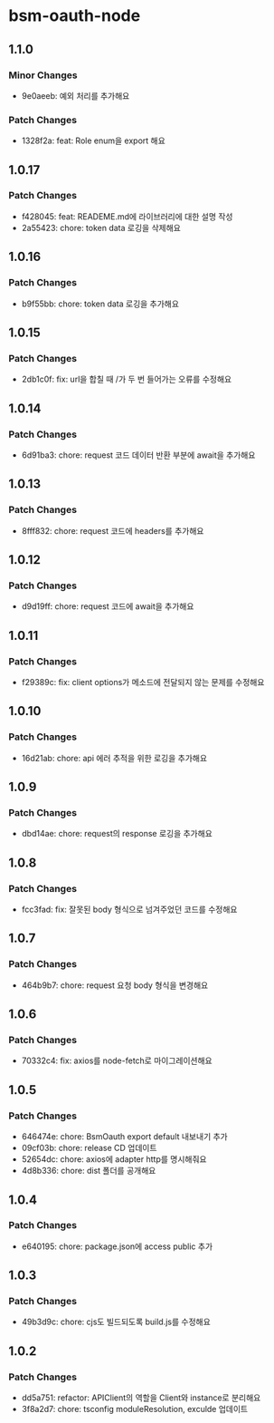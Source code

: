# bsm-oauth-node

## 1.1.0

### Minor Changes

- 9e0aeeb: 예외 처리를 추가해요

### Patch Changes

- 1328f2a: feat: Role enum을 export 해요

## 1.0.17

### Patch Changes

- f428045: feat: READEME.md에 라이브러리에 대한 설명 작성
- 2a55423: chore: token data 로깅을 삭제해요

## 1.0.16

### Patch Changes

- b9f55bb: chore: token data 로깅을 추가해요

## 1.0.15

### Patch Changes

- 2db1c0f: fix: url을 합칠 때 /가 두 번 들어가는 오류를 수정해요

## 1.0.14

### Patch Changes

- 6d91ba3: chore: request 코드 데이터 반환 부분에 await을 추가해요

## 1.0.13

### Patch Changes

- 8fff832: chore: request 코드에 headers를 추가해요

## 1.0.12

### Patch Changes

- d9d19ff: chore: request 코드에 await을 추가해요

## 1.0.11

### Patch Changes

- f29389c: fix: client options가 메소드에 전달되지 않는 문제를 수정해요

## 1.0.10

### Patch Changes

- 16d21ab: chore: api 에러 추적을 위한 로깅을 추가해요

## 1.0.9

### Patch Changes

- dbd14ae: chore: request의 response 로깅을 추가해요

## 1.0.8

### Patch Changes

- fcc3fad: fix: 잘못된 body 형식으로 넘겨주었던 코드를 수정해요

## 1.0.7

### Patch Changes

- 464b9b7: chore: request 요청 body 형식을 변경해요

## 1.0.6

### Patch Changes

- 70332c4: fix: axios를 node-fetch로 마이그레이션해요

## 1.0.5

### Patch Changes

- 646474e: chore: BsmOauth export default 내보내기 추가
- 09cf03b: chore: release CD 업데이트
- 52654dc: chore: axios에 adapter http를 명시해줘요
- 4d8b336: chore: dist 폴더를 공개해요

## 1.0.4

### Patch Changes

- e640195: chore: package.json에 access public 추가

## 1.0.3

### Patch Changes

- 49b3d9c: chore: cjs도 빌드되도록 build.js를 수정해요

## 1.0.2

### Patch Changes

- dd5a751: refactor: APIClient의 역할을 Client와 instance로 분리해요
- 3f8a2d7: chore: tsconfig moduleResolution, exculde 업데이트
